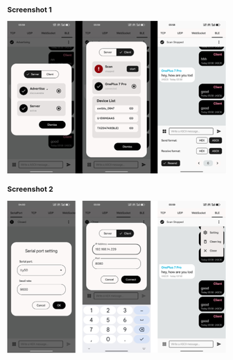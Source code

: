 ### Screenshot 1
![screenshot1](screenshot/screenshot_1.png)

### Screenshot 2
![screenshot2](screenshot/screenshot_2.png)